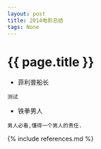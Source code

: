```yaml
---
layout: post
title: 2014电影总结 
tags: None 
---
```


{{ page.title }}
================

- 菲利普船长

```
测试
```
- 铁拳男人

```
男人必看,懂得一个男人的责任.
```
{% include references.md %}
